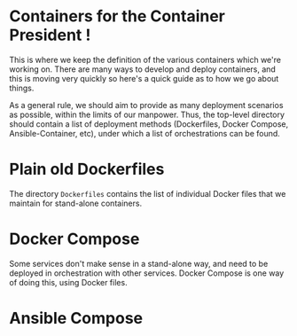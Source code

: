 # Containers for the Container President !

This is where we keep the definition of the various containers which we're working on.
There are many ways to develop and deploy containers, and this is moving very quickly
so here's a quick guide as to how we go about things.

As a general rule, we should aim to provide as many deployment scenarios as possible,
within the limits of our manpower. Thus, the top-level directory should contain a
list of deployment methods (Dockerfiles, Docker Compose, Ansible-Container, etc),
under which a list of orchestrations can be found.

# Plain old Dockerfiles

The directory `Dockerfiles` contains the list of individual Docker files that we
maintain for stand-alone containers.

# Docker Compose

Some services don't make sense in a stand-alone way, and need to be deployed in
orchestration with other services. Docker Compose is one way of doing this, using
Docker files.

# Ansible Compose
